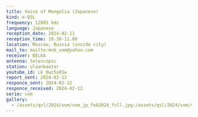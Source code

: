 ```yaml
---
title: Voice of Mongolia (Japanese)
kind: e-QSL
frequency: 12085 kHz
language: Japanese
reception_date: 2024-02-11
reception_time: 10.30-11.00
location: Moscow, Russia (inside city)
mail_to: mailto:mnb_vom@yahoo.com
receiver: BELKA
antenna: telescopic
station: ulaanbaatar
youtube_id: Lk_0wz5x81w 
report_sent: 2024-02-12
responce_sent: 2024-02-12
responce_received: 2024-02-12
serie: vom
gallery:
  - /assets/qsl/2024/vom/vom_jp_feb2024_full.jpg:/assets/qsl/2024/vom/vom_jp_feb2024_small.jpg
---
```


